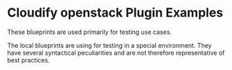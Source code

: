 # Cloudify openstack Plugin Examples

These blueprints are used primarily for testing use cases.

The local blueprints are using for testing in a special environment. They have
several syntactical peculiarities and are not therefore representative of best
practices.
